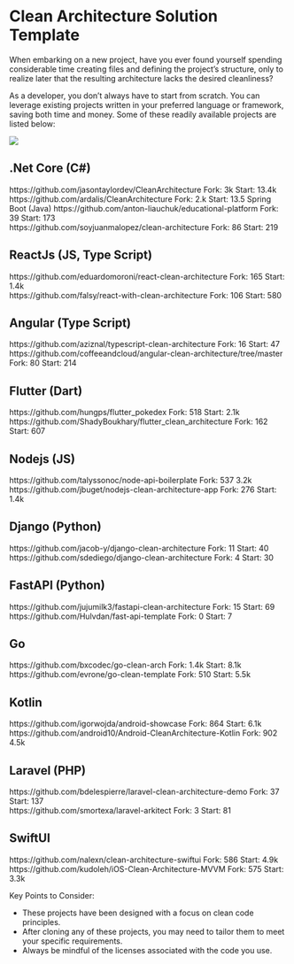 # Clean Architecture Solution Template

When embarking on a new project, have you ever found yourself spending considerable time creating files and defining the project’s structure, only to realize later that the resulting architecture lacks the desired cleanliness?

As a developer, you don’t always have to start from scratch. You can leverage existing projects written in your preferred language or framework, saving both time and money. Some of these readily available projects are listed below:

<img src="https://raw.githubusercontent.com/kavaan/clean-architecture-solution-template/main/final-7.png"/>

<h2>.Net Core (C#)
</h2>
https://github.com/jasontaylordev/CleanArchitecture
Fork: 3k
Start: 13.4k
<br/>
https://github.com/ardalis/CleanArchitecture
Fork: 2.k
Start: 13.5

</h2>Spring Boot (Java) </h2>
</h2>
https://github.com/anton-liauchuk/educational-platform
Fork: 39
Start: 173
<br/>
https://github.com/soyjuanmalopez/clean-architecture
Fork: 86
Start: 219

<h2>ReactJs (JS, Type Script)
</h2>
https://github.com/eduardomoroni/react-clean-architecture
Fork: 165
Start: 1.4k
<br/>
https://github.com/falsy/react-with-clean-architecture
Fork: 106
Start: 580

<h2>Angular (Type Script)
</h2>
https://github.com/aziznal/typescript-clean-architecture
Fork: 16
Start: 47
<br/>
https://github.com/coffeeandcloud/angular-clean-architecture/tree/master
Fork: 80
Start: 214

<h2>Flutter (Dart)
</h2>
https://github.com/hungps/flutter_pokedex
Fork: 518
Start: 2.1k
<br/>
https://github.com/ShadyBoukhary/flutter_clean_architecture
Fork: 162
Start: 607

<h2>Nodejs (JS)
</h2>
https://github.com/talyssonoc/node-api-boilerplate
Fork: 537
3.2k
<br/>
https://github.com/jbuget/nodejs-clean-architecture-app
Fork: 276
Start: 1.4k

<h2>Django (Python)
</h2>
https://github.com/jacob-y/django-clean-architecture
Fork: 11
Start: 40
<br/>
https://github.com/sdediego/django-clean-architecture
Fork: 4
Start: 30

<h2>FastAPI (Python)
</h2>
https://github.com/jujumilk3/fastapi-clean-architecture
Fork: 15
Start: 69
<br/>
https://github.com/Hulvdan/fast-api-template
Fork: 0
Start: 7

<h2>Go
</h2>
https://github.com/bxcodec/go-clean-arch
Fork: 1.4k
Start: 8.1k
<br/>
https://github.com/evrone/go-clean-template
Fork: 510
Start: 5.5k

<h2>Kotlin
</h2>
https://github.com/igorwojda/android-showcase
Fork: 864
Start: 6.1k
<br/>
https://github.com/android10/Android-CleanArchitecture-Kotlin
Fork: 902
4.5k

<h2>Laravel (PHP)
</h2>
https://github.com/bdelespierre/laravel-clean-architecture-demo
Fork: 37
Start: 137
<br/>
https://github.com/smortexa/laravel-arkitect
Fork: 3
Start: 81

<h2>SwiftUI
</h2>
https://github.com/nalexn/clean-architecture-swiftui
Fork: 586
Start: 4.9k
<br/>
https://github.com/kudoleh/iOS-Clean-Architecture-MVVM
Fork: 575
Start: 3.3k

Key Points to Consider:

* These projects have been designed with a focus on clean code principles.
* After cloning any of these projects, you may need to tailor them to meet your specific requirements.
* Always be mindful of the licenses associated with the code you use.
